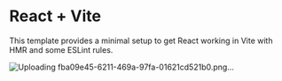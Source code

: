 # React + Vite

This template provides a minimal setup to get React working in Vite with HMR and some ESLint rules.

̊![Uploading fba09e45-6211-469a-97fa-01621cd521b0.png…]()

